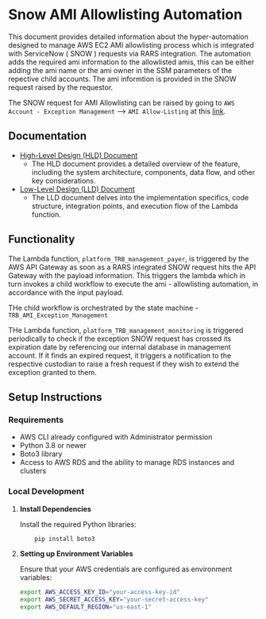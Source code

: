 # Snow AMI Allowlisting Automation

This document provides detailed information about the hyper-automation designed to manage AWS EC2 AMI allowlisting process which is integrated with ServiceNow ( SNOW ) requests via RARS integration. The automation adds the required ami information to the allowlisted amis, this can be either adding the ami name or the ami owner in the SSM parameters of the repective child accounts. The ami informtion is provided in the SNOW request raised by the requestor.

The SNOW request for AMI Allowlisting can be raised by going to `AWS Account - Exception Management` --> `AMI Allow-Listing` at this [link](https://shell2.service-now.com/sp?id=sc_cat_item_guide&table=sc_cat_item&sys_id=ae72bdb6db9bec5079c7d18c68961929). 


## Documentation

- [High-Level Design (HLD) Document](../../../Documentation/MasterAccount/SnowTRBAutomation/SnowTRBAutomation_HLD.md)
  - The HLD document provides a detailed overview of the feature, including the system architecture, components, data flow, and other key considerations.
- [Low-Level Design (LLD) Document](../../../Documentation/MasterAccount/SnowTRBAutomation/SnowTRBAutomation_LLD.md)
  - The LLD document delves into the implementation specifics, code structure, integration points, and execution flow of the Lambda function.

## Functionality

The Lambda function, `platform_TRB_management_payer`, is triggered by the AWS API Gateway as soon as a RARS integrated SNOW request hits the API Gateway with the payload information. This triggers the lambda which in turn invokes a child workflow to execute the ami - allowlisting automation, in accordance with the input payload.

THe child workflow is orchestrated by the state machine - `TRB_AMI_Exception_Management`

THe Lambda function, `platform_TRB_management_monitoring` is triggered periodically to check if the exception SNOW request has crossed its expiration date by referencing our internal database in management account. If it finds an expired request, it triggers a notification to the respective custodian to raise a fresh request if they wish to extend the exception granted to them.
 
## Setup Instructions

### Requirements

- AWS CLI already configured with Administrator permission
- Python 3.8 or newer
- Boto3 library
- Access to AWS RDS and the ability to manage RDS instances and clusters

### Local Development

1. **Install Dependencies**

   Install the required Python libraries:

    ```bash
        pip install boto3
    
    ```

2. **Setting up Environment Variables**

   Ensure that your AWS credentials are configured as environment variables:

    ```bash
    export AWS_ACCESS_KEY_ID="your-access-key-id"
    export AWS_SECRET_ACCESS_KEY="your-secret-access-key"
    export AWS_DEFAULT_REGION="us-east-1"
    
    ```


